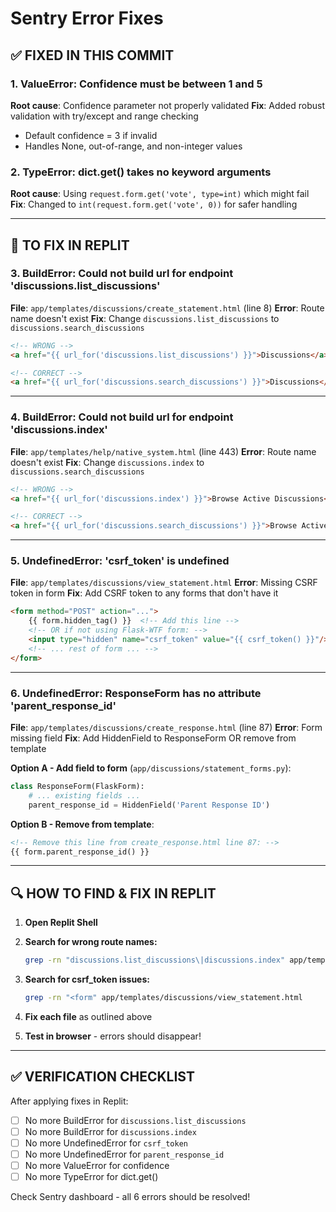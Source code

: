 # Sentry Error Fixes

## ✅ FIXED IN THIS COMMIT

### 1. ValueError: Confidence must be between 1 and 5
**Root cause**: Confidence parameter not properly validated
**Fix**: Added robust validation with try/except and range checking
- Default confidence = 3 if invalid
- Handles None, out-of-range, and non-integer values

### 2. TypeError: dict.get() takes no keyword arguments
**Root cause**: Using `request.form.get('vote', type=int)` which might fail
**Fix**: Changed to `int(request.form.get('vote', 0))` for safer handling

---

## 🔧 TO FIX IN REPLIT

### 3. BuildError: Could not build url for endpoint 'discussions.list_discussions'
**File**: `app/templates/discussions/create_statement.html` (line 8)
**Error**: Route name doesn't exist
**Fix**: Change `discussions.list_discussions` to `discussions.search_discussions`

```html
<!-- WRONG -->
<a href="{{ url_for('discussions.list_discussions') }}">Discussions</a>

<!-- CORRECT -->
<a href="{{ url_for('discussions.search_discussions') }}">Discussions</a>
```

---

### 4. BuildError: Could not build url for endpoint 'discussions.index'
**File**: `app/templates/help/native_system.html` (line 443)
**Error**: Route name doesn't exist
**Fix**: Change `discussions.index` to `discussions.search_discussions`

```html
<!-- WRONG -->
<a href="{{ url_for('discussions.index') }}">Browse Active Discussions</a>

<!-- CORRECT -->
<a href="{{ url_for('discussions.search_discussions') }}">Browse Active Discussions</a>
```

---

### 5. UndefinedError: 'csrf_token' is undefined
**File**: `app/templates/discussions/view_statement.html`
**Error**: Missing CSRF token in form
**Fix**: Add CSRF token to any forms that don't have it

```html
<form method="POST" action="...">
    {{ form.hidden_tag() }}  <!-- Add this line -->
    <!-- OR if not using Flask-WTF form: -->
    <input type="hidden" name="csrf_token" value="{{ csrf_token() }}"/>
    <!-- ... rest of form ... -->
</form>
```

---

### 6. UndefinedError: ResponseForm has no attribute 'parent_response_id'
**File**: `app/templates/discussions/create_response.html` (line 87)
**Error**: Form missing field
**Fix**: Add HiddenField to ResponseForm OR remove from template

**Option A - Add field to form** (`app/discussions/statement_forms.py`):
```python
class ResponseForm(FlaskForm):
    # ... existing fields ...
    parent_response_id = HiddenField('Parent Response ID')
```

**Option B - Remove from template**:
```html
<!-- Remove this line from create_response.html line 87: -->
{{ form.parent_response_id() }}
```

---

## 🔍 HOW TO FIND & FIX IN REPLIT

1. **Open Replit Shell**
2. **Search for wrong route names:**
   ```bash
   grep -rn "discussions.list_discussions\|discussions.index" app/templates/
   ```

3. **Search for csrf_token issues:**
   ```bash
   grep -rn "<form" app/templates/discussions/view_statement.html
   ```

4. **Fix each file** as outlined above

5. **Test in browser** - errors should disappear!

---

## ✅ VERIFICATION CHECKLIST

After applying fixes in Replit:

- [ ] No more BuildError for `discussions.list_discussions`
- [ ] No more BuildError for `discussions.index`
- [ ] No more UndefinedError for `csrf_token`
- [ ] No more UndefinedError for `parent_response_id`
- [ ] No more ValueError for confidence
- [ ] No more TypeError for dict.get()

Check Sentry dashboard - all 6 errors should be resolved!
